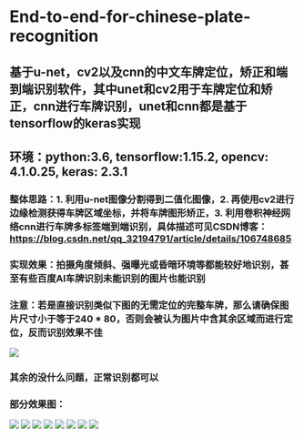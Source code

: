 # End-to-end-for-chinese-plate-recognition

## 基于u-net，cv2以及cnn的中文车牌定位，矫正和端到端识别软件，其中unet和cv2用于车牌定位和矫正，cnn进行车牌识别，unet和cnn都是基于tensorflow的keras实现
## 环境：python:3.6, tensorflow:1.15.2, opencv: 4.1.0.25, keras: 2.3.1
### 整体思路：1. 利用u-net图像分割得到二值化图像，2. 再使用cv2进行边缘检测获得车牌区域坐标，并将车牌图形矫正，3. 利用卷积神经网络cnn进行车牌多标签端到端识别，具体描述可见CSDN博客：https://blog.csdn.net/qq_32194791/article/details/106748685
### 实现效果：拍摄角度倾斜、强曝光或昏暗环境等都能较好地识别，甚至有些百度AI车牌识别未能识别的图片也能识别
### 注意：若是直接识别类似下图的无需定位的完整车牌，那么请确保图片尺寸小于等于240 * 80，否则会被认为图片中含其余区域而进行定位，反而识别效果不佳
![](https://github.com/duanshengliu/End-to-end-for-chinese-plate-recognition/blob/master/test_pic/lic.png) 
### 其余的没什么问题，正常识别都可以
### 部分效果图：
![](https://github.com/duanshengliu/End-to-end-for-chinese-plate-recognition/blob/master/test_pic/0.png)
![](https://github.com/duanshengliu/End-to-end-for-chinese-plate-recognition/blob/master/test_pic/1.png)
![](https://github.com/duanshengliu/End-to-end-for-chinese-plate-recognition/blob/master/test_pic/2.png)
![](https://github.com/duanshengliu/End-to-end-for-chinese-plate-recognition/blob/master/test_pic/3.png)
![](https://github.com/duanshengliu/End-to-end-for-chinese-plate-recognition/blob/master/test_pic/4.png)
![](https://github.com/duanshengliu/End-to-end-for-chinese-plate-recognition/blob/master/test_pic/5.png)
![](https://github.com/duanshengliu/End-to-end-for-chinese-plate-recognition/blob/master/test_pic/6.png)
![](https://github.com/duanshengliu/End-to-end-for-chinese-plate-recognition/blob/master/test_pic/7.png)
